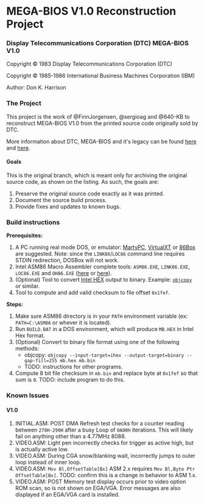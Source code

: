 # MEGA-BIOS V1.0 Reconstruction Project

### Display Telecommunications Corporation (DTC) MEGA-BIOS V1.0

Copyright &copy; 1983 Display Telecommunications Corporation (DTC)

Copyright &copy; 1985-1986 International Business Machines Corporation (IBM)

Author:	Don K. Harrison

### The Project

This project is the work of @FinnJorgensen, @sergioag and @640-KB to reconstruct MEGA-BIOS V1.0 from the printed source code originally sold by DTC.

More information about DTC, MEGA-BIOS and it's legacy can be found [here](https://forum.vcfed.org/index.php?threads/display-telecommunications-corporation-megaboard.63853/) and [here](https://forum.vcfed.org/index.php?threads/anonymous-has-been-found.1246341/).

#### Goals

This is the original branch, which is meant only for archiving the original source code, as shown on the listing. As such, the goals are:

1. Preserve the original source code exactly as it was printed.
2. Document the source build process.
3. Provide fixes and updates to known bugs.

### Build instructions

**Prerequisites:**

1. A PC running real mode DOS, or emulator: [MartyPC](https://github.com/dbalsom/martypc), [VirtualXT](https://virtualxt.org/) or [86Box](https://86box.net/) are suggested. Note: since the `LINK86`/`LOC86` command line requires STDIN redirection, DOSBox will not work.
2. Intel ASM86 Macro Assembler complete tools: `ASM86.EXE`, `LINK86.EXE`, `LOC86.EXE` and `OH86.EXE` ([here](https://www.os2museum.com/wp/the-ibm-pc-bios-and-intel-isis-ii/) or [here](https://winworldpc.com/product/intel-asm86-macro-assembler/31)).
3. (Optional) Tool to convert [Intel HEX](https://en.wikipedia.org/wiki/Intel_HEX) output to binary. Example: [`objcopy`](https://www.linux.org/docs/man1/objcopy.html) or similar.
4. Tool to compute and add valid checksum to file offset `0x1fef`.

**Steps:**

1. Make sure ASM86 directory is in your `PATH` environment variable (ex: `PATH=C:\ASM86` or whever it is located).
2. Run `BUILD.BAT` in a DOS environment, which will produce `MB.HEX` in Intel Hex format.
3. (Optional) Convert to binary file format using one of the following methods:
   - objcopy: `objcopy --input-target=ihex --output-target=binary --gap-fill=255 mb.hex mb.bin`
   - TODO: instructions for other programs.
4. Compute 8 bit file checksum in `mb.bin` and replace byte at `0x1fef` so that sum is `0`. TODO: include program to do this.

### Known Issues

#### V1.0
1. INITIAL.ASM: POST DMA Refresh test checks for a counter reading between `270H-290H` after a busy Loop of `0A00H` iterations. This will likely fail on anything other than a 4.77MHz 8088.
2. VIDEO.ASM: Light pen incorrectly checks for trigger as active high, but is actually active low.
3. VIDEO.ASM: During CGA snow/blanking wait, incorrectly jumps to outer loop instead of inner loop.
4. VIDEO.ASM: `Mov Bl,OffsetTable[Bx]` ASM 2.x requires `Mov Bl,Byte Ptr OffsetTable[Bx]`. TODO: confirm this is a change in behavior to ASM 1.x.
5. VIDEO.ASM: POST Memory test display occurs prior to video option ROM scan, so is not shown on EGA/VGA. Error messages are also displayed if an EGA/VGA card is installed.
